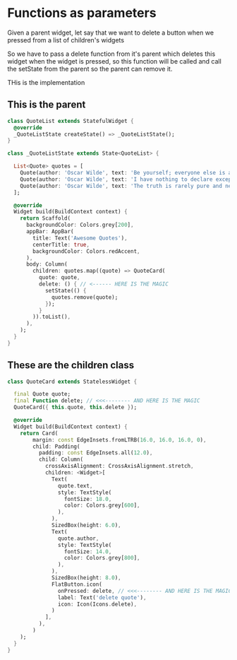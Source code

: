 # Functions as parameters

Given a parent widget, let say that we want to delete a button when we pressed from a list of children's widgets

So we have to pass a delete function from it's parent which deletes this widget when the widget is pressed, so this function will be called and call the setState from the parent so the parent can remove it.

THis is the implementation


## This is the parent

``` dart
class QuoteList extends StatefulWidget {
  @override
  _QuoteListState createState() => _QuoteListState();
}

class _QuoteListState extends State<QuoteList> {

  List<Quote> quotes = [
    Quote(author: 'Oscar Wilde', text: 'Be yourself; everyone else is already taken'),
    Quote(author: 'Oscar Wilde', text: 'I have nothing to declare except my genius'),
    Quote(author: 'Oscar Wilde', text: 'The truth is rarely pure and never simple')
  ];

  @override
  Widget build(BuildContext context) {
    return Scaffold(
      backgroundColor: Colors.grey[200],
      appBar: AppBar(
        title: Text('Awesome Quotes'),
        centerTitle: true,
        backgroundColor: Colors.redAccent,
      ),
      body: Column(
        children: quotes.map((quote) => QuoteCard(
          quote: quote,
          delete: () { // <------ HERE IS THE MAGIC
            setState(() {
              quotes.remove(quote);
            });
          }
        )).toList(),
      ),
    );
  }
}
```

## These are the children class

``` dart
class QuoteCard extends StatelessWidget {

  final Quote quote;
  final Function delete; // <<<-------- AND HERE IS THE MAGIC
  QuoteCard({ this.quote, this.delete });

  @override
  Widget build(BuildContext context) {
    return Card(
        margin: const EdgeInsets.fromLTRB(16.0, 16.0, 16.0, 0),
        child: Padding(
          padding: const EdgeInsets.all(12.0),
          child: Column(
            crossAxisAlignment: CrossAxisAlignment.stretch,
            children: <Widget>[
              Text(
                quote.text,
                style: TextStyle(
                  fontSize: 18.0,
                  color: Colors.grey[600],
                ),
              ),
              SizedBox(height: 6.0),
              Text(
                quote.author,
                style: TextStyle(
                  fontSize: 14.0,
                  color: Colors.grey[800],
                ),
              ),
              SizedBox(height: 8.0),
              FlatButton.icon(
                onPressed: delete, // <<<-------- AND HERE IS THE MAGIC
                label: Text('delete quote'),
                icon: Icon(Icons.delete),
              )
            ],
          ),
        )
    );
  }
}
```